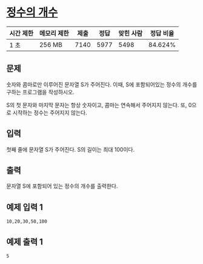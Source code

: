 # [정수의 개수](https://www.acmicpc.net/problem/10821)

| 시간 제한 | 메모리 제한 | 제출 | 정답 | 맞힌 사람 | 정답 비율 |
| --- | --- | --- | --- | --- | --- |
| 1 초 | 256 MB | 7140 | 5977 | 5498 | 84.624% |

## 문제

숫자와 콤마로만 이루어진 문자열 S가 주어진다. 이때, S에 포함되어있는 정수의 개수를 구하는 프로그램을 작성하시오.

S의 첫 문자와 마지막 문자는 항상 숫자이고, 콤마는 연속해서 주어지지 않는다. 또, 0으로 시작하는 정수는 주어지지 않는다.

## 입력

첫째 줄에 문자열 S가 주어진다. S의 길이는 최대 100이다.

## 출력

문자열 S에 포함되어 있는 정수의 개수를 출력한다.

## 예제 입력 1

```
10,20,30,50,100

```

## 예제 출력 1

```
5
```
